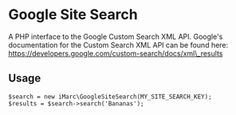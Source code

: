 Google Site Search 
==================

A PHP interface to the Google Custom Search XML API. 
Google's documentation for the Custom Search XML API can be found here:
https://developers.google.com/custom-search/docs/xml\_results

Usage
-----

```(php)
$search = new iMarc\GoogleSiteSearch(MY_SITE_SEARCH_KEY);
$results = $search->search('Bananas');
```
